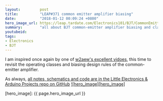 ```yaml
---
layout:         post
title:          "LEAP#371 common emitter amplifier biasing"
date:           "2018-01-12 00:09:24 +0800"
hero_image_url: https://leap.tardate.com/Electronics101/BJT/CommonEmitterAmplifier/assets/CommonEmitterAmplifier_build.jpg
summary:        "all about BJT common-emitter amplifier biasing and class of operation"
youtubeid:
tags:
- Electronics
- BJT
---
```


I am inspired once again by one of [w2aew's excellent vidoes](http://www.youtube.com/watch?v=c6cmkm3UPUI),
this time to revisit the operating classes and biasing design rules of the common-emitter amplifier.

As always, [all notes, schematics and code are in the Little Electronics & Arduino Projects repo on GitHub][project]
[![hero_image][hero_image]][project]

[leap]: https://leap.tardate.com
[project]: https://github.com/tardate/LittleArduinoProjects/tree/master/Electronics101/BJT/CommonEmitterAmplifier
[hero_image]: {{ page.hero_image_url }}
